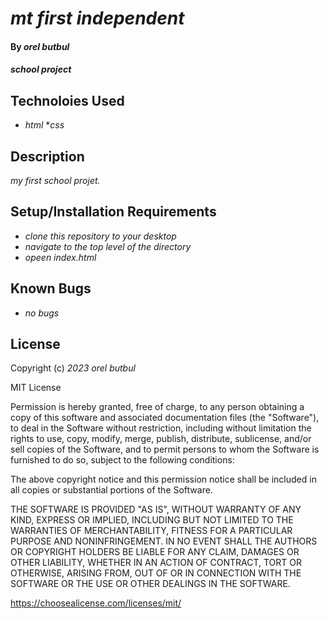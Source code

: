 # _mt first independent_

#### By _**orel butbul**_

#### _school project_

## Technoloies Used

* _html_
*_css_

## Description

_my first school projet._

## Setup/Installation Requirements

* _clone this repository to your desktop_
* _navigate to the top level of the directory_
* _opeen index.html_

## Known Bugs

* _no bugs_

## License

Copyright (c) _2023_ _orel butbul_

MIT License

Permission is hereby granted, free of charge, to any person obtaining a copy
of this software and associated documentation files (the "Software"), to deal
in the Software without restriction, including without limitation the rights
to use, copy, modify, merge, publish, distribute, sublicense, and/or sell
copies of the Software, and to permit persons to whom the Software is
furnished to do so, subject to the following conditions:

The above copyright notice and this permission notice shall be included in all
copies or substantial portions of the Software.

THE SOFTWARE IS PROVIDED "AS IS", WITHOUT WARRANTY OF ANY KIND, EXPRESS OR
IMPLIED, INCLUDING BUT NOT LIMITED TO THE WARRANTIES OF MERCHANTABILITY,
FITNESS FOR A PARTICULAR PURPOSE AND NONINFRINGEMENT. IN NO EVENT SHALL THE
AUTHORS OR COPYRIGHT HOLDERS BE LIABLE FOR ANY CLAIM, DAMAGES OR OTHER
LIABILITY, WHETHER IN AN ACTION OF CONTRACT, TORT OR OTHERWISE, ARISING FROM,
OUT OF OR IN CONNECTION WITH THE SOFTWARE OR THE USE OR OTHER DEALINGS IN THE
SOFTWARE.

https://choosealicense.com/licenses/mit/
